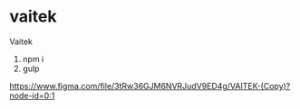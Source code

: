 # vaitek
Vaitek

1. npm i
2. gulp

https://www.figma.com/file/3tRw36GJM6NVRJudV9ED4g/VAITEK-(Copy)?node-id=0:1
